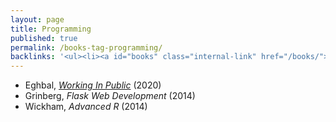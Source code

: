 ```yaml
---
layout: page
title: Programming
published: true
permalink: /books-tag-programming/
backlinks: '<ul><li><a id="books" class="internal-link" href="/books/">Books</a></li></ul>'
---
```


* Eghbal, _<a id="eghbal-working-in-public" class="internal-link" href="/eghbal-working-in-public/">Working In Public</a>_ (2020) 
* Grinberg, _Flask Web Development_ (2014) 
* Wickham, _Advanced R_ (2014) 
